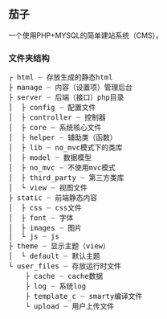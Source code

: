 <h2>茄子</h2>

一个使用PHP+MYSQL的简单建站系统（CMS）。

<h3>文件夹结构</h3>

<pre>┌ html ┈ 存放生成的静态html
├ manage ┈ 内容（设置项）管理后台
├ server ┈ 后端（接口）php目录
│  ├ config ┈ 配置文件
│  ├ controller ┈ 控制器
│  ├ core ┈ 系统核心文件
│  ├ helper ┈ 辅助类（函数）
│  ├ lib ┈ no_mvc模式下的类库
│  ├ model ┈ 数据模型
│  ├ no_mvc ┈ 不使用mvc模式
│  ├ third_party ┈ 第三方类库
│  └ view ┈ 视图文件
├ static ┈ 前端静态内容
│  ├ css ┈ css文件
│  ├ font ┈ 字体
│  ├ images ┈ 图片
│  └ js ┈ js
├ theme ┈ 显示主题（view）
│  └ default ┈ 默认主题
└ user_files ┈ 存放运行时文件
    ├ cache ┈ cache数据
    ├ log ┈ 系统log
    ├ template_c ┈ smarty编译文件
    └ upload ┈ 用户上传文件</pre>
